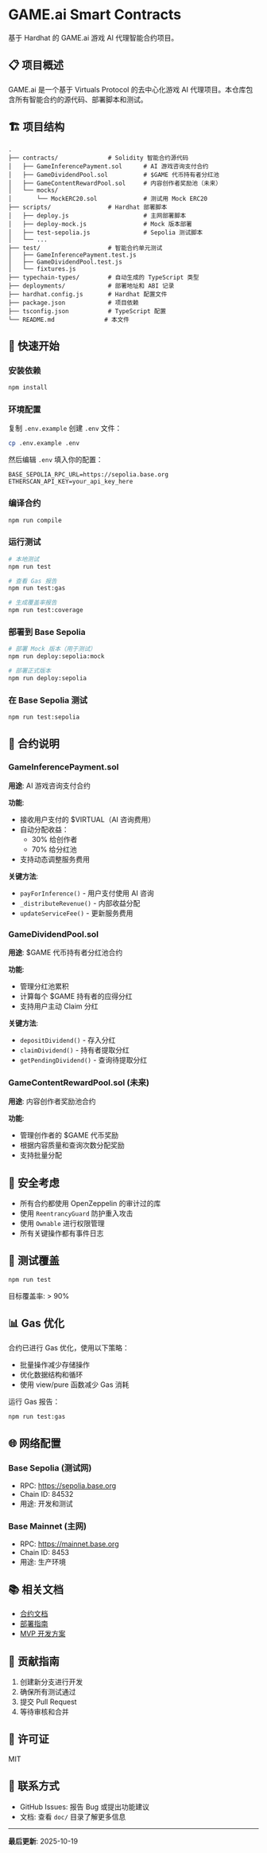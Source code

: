 # GAME.ai Smart Contracts

基于 Hardhat 的 GAME.ai 游戏 AI 代理智能合约项目。

## 📋 项目概述

GAME.ai 是一个基于 Virtuals Protocol 的去中心化游戏 AI 代理项目。本仓库包含所有智能合约的源代码、部署脚本和测试。

## 🏗️ 项目结构

```
.
├── contracts/              # Solidity 智能合约源代码
│   ├── GameInferencePayment.sol      # AI 游戏咨询支付合约
│   ├── GameDividendPool.sol          # $GAME 代币持有者分红池
│   ├── GameContentRewardPool.sol     # 内容创作者奖励池（未来）
│   └── mocks/
│       └── MockERC20.sol             # 测试用 Mock ERC20
├── scripts/                # Hardhat 部署脚本
│   ├── deploy.js                     # 主网部署脚本
│   ├── deploy-mock.js                # Mock 版本部署
│   ├── test-sepolia.js               # Sepolia 测试脚本
│   └── ...
├── test/                   # 智能合约单元测试
│   ├── GameInferencePayment.test.js
│   ├── GameDividendPool.test.js
│   └── fixtures.js
├── typechain-types/        # 自动生成的 TypeScript 类型
├── deployments/            # 部署地址和 ABI 记录
├── hardhat.config.js       # Hardhat 配置文件
├── package.json            # 项目依赖
├── tsconfig.json           # TypeScript 配置
└── README.md              # 本文件
```

## 🚀 快速开始

### 安装依赖

```bash
npm install
```

### 环境配置

复制 `.env.example` 创建 `.env` 文件：

```bash
cp .env.example .env
```

然后编辑 `.env` 填入你的配置：

```
BASE_SEPOLIA_RPC_URL=https://sepolia.base.org
ETHERSCAN_API_KEY=your_api_key_here
```

### 编译合约

```bash
npm run compile
```

### 运行测试

```bash
# 本地测试
npm run test

# 查看 Gas 报告
npm run test:gas

# 生成覆盖率报告
npm run test:coverage
```

### 部署到 Base Sepolia

```bash
# 部署 Mock 版本（用于测试）
npm run deploy:sepolia:mock

# 部署正式版本
npm run deploy:sepolia
```

### 在 Base Sepolia 测试

```bash
npm run test:sepolia
```

## 📝 合约说明

### GameInferencePayment.sol

**用途**: AI 游戏咨询支付合约

**功能**:
- 接收用户支付的 $VIRTUAL（AI 咨询费用）
- 自动分配收益：
  - 30% 给创作者
  - 70% 给分红池
- 支持动态调整服务费用

**关键方法**:
- `payForInference()` - 用户支付使用 AI 咨询
- `_distributeRevenue()` - 内部收益分配
- `updateServiceFee()` - 更新服务费用

### GameDividendPool.sol

**用途**: $GAME 代币持有者分红池合约

**功能**:
- 管理分红池累积
- 计算每个 $GAME 持有者的应得分红
- 支持用户主动 Claim 分红

**关键方法**:
- `depositDividend()` - 存入分红
- `claimDividend()` - 持有者提取分红
- `getPendingDividend()` - 查询待提取分红

### GameContentRewardPool.sol (未来)

**用途**: 内容创作者奖励池合约

**功能**:
- 管理创作者的 $GAME 代币奖励
- 根据内容质量和查询次数分配奖励
- 支持批量分配

## 🔐 安全考虑

- 所有合约都使用 OpenZeppelin 的审计过的库
- 使用 `ReentrancyGuard` 防护重入攻击
- 使用 `Ownable` 进行权限管理
- 所有关键操作都有事件日志

## 🧪 测试覆盖

```bash
npm run test
```

目标覆盖率: > 90%

## 📊 Gas 优化

合约已进行 Gas 优化，使用以下策略：

- 批量操作减少存储操作
- 优化数据结构和循环
- 使用 view/pure 函数减少 Gas 消耗

运行 Gas 报告：

```bash
npm run test:gas
```

## 🌐 网络配置

### Base Sepolia (测试网)
- RPC: https://sepolia.base.org
- Chain ID: 84532
- 用途: 开发和测试

### Base Mainnet (主网)
- RPC: https://mainnet.base.org
- Chain ID: 8453
- 用途: 生产环境

## 📚 相关文档

- [合约文档](../../../doc/CONTRACT_DOCUMENTATION.md)
- [部署指南](../../../doc/BASE_SEPOLIA_TESTING_GUIDE.md)
- [MVP 开发方案](../../../doc/MVP_PLAN_V3.md)

## 🤝 贡献指南

1. 创建新分支进行开发
2. 确保所有测试通过
3. 提交 Pull Request
4. 等待审核和合并

## 📄 许可证

MIT

## 👥 联系方式

- GitHub Issues: 报告 Bug 或提出功能建议
- 文档: 查看 `doc/` 目录了解更多信息

---

**最后更新**: 2025-10-19
